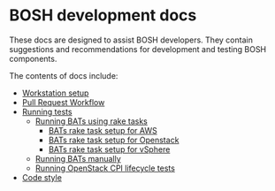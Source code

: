 # BOSH development docs

These docs are designed to assist BOSH developers. They contain suggestions and recommendations for development and testing BOSH components.

The contents of docs include:

* [Workstation setup](workstation_setup.md)
* [Pull Request Workflow](pull_request_workflow.md)
* [Running tests](running_tests.md)
	* [Running BATs using rake tasks](running_bats_using_rake_tasks.md)
		* [BATs rake task setup for AWS](running_bats_rake_task_against_aws.md)
		* [BATs rake task setup for Openstack](running_bats_rake_task_against_openstack.md)
		* [BATs rake task setup for vSphere](running_bats_rake_task_against_vsphere.md)
	* [Running BATs manually](running_bats_manually.md)
	* [Running OpenStack CPI lifecycle tests](running_cpi_lifecycle_openstack.md)
* [Code style](code_style.md)
